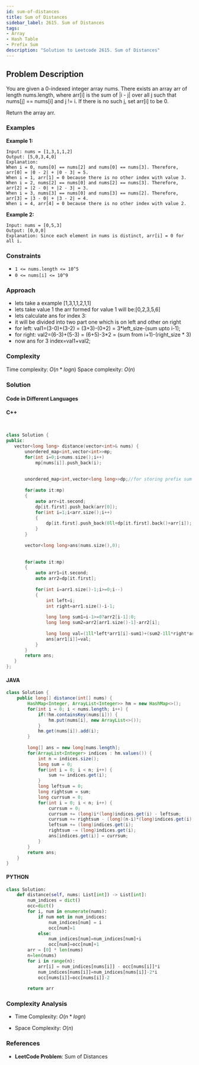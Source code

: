 ```yaml
---
id: sum-of-distances
title: Sum of Distances
sidebar_label: 2615. Sum of Distances
tags:
- Array
- Hash Table
- Prefix Sum
description: "Solution to Leetcode 2615. Sum of Distances"
---
```


## Problem Description

You are given a 0-indexed integer array nums. There exists an array arr of length nums.length, where arr[i] is the sum of |i - j| over all j such that nums[j] == nums[i] and j != i. If there is no such j, set arr[i] to be 0.

Return the array arr.
 
### Examples

**Example 1:**

```
Input: nums = [1,3,1,1,2]
Output: [5,0,3,4,0]
Explanation: 
When i = 0, nums[0] == nums[2] and nums[0] == nums[3]. Therefore, arr[0] = |0 - 2| + |0 - 3| = 5. 
When i = 1, arr[1] = 0 because there is no other index with value 3.
When i = 2, nums[2] == nums[0] and nums[2] == nums[3]. Therefore, arr[2] = |2 - 0| + |2 - 3| = 3. 
When i = 3, nums[3] == nums[0] and nums[3] == nums[2]. Therefore, arr[3] = |3 - 0| + |3 - 2| = 4. 
When i = 4, arr[4] = 0 because there is no other index with value 2.
```

**Example 2:**

```
Input: nums = [0,5,3]
Output: [0,0,0]
Explanation: Since each element in nums is distinct, arr[i] = 0 for all i.

```



### Constraints
- `1 <= nums.length <= 10^5`
- `0 <= nums[i] <= 10^9`

### Approach 
- lets take a example [1,3,1,1,2,1,1]
- lets take value 1
the arr formed for value 1 will be:[0,2,3,5,6]
- lets calculate ans for index 3:
- it will be divided into two part one which is on left and other on right
- for left: val1=(3-0)+(3-2) = (3+3)-(0+2) = 3*left_size-(sum upto i-1);
- for right: val2=(6-3)+(5-3) = (6+5)-3*2 = (sum from i+1)-(right_size * 3)
- now ans for 3 index=val1+val2;

### Complexity

Time complexity: $O(n*logn)$
Space complexity: $O(n)$

### Solution

#### Code in Different Languages

#### C++

 ```cpp


class Solution {
public:
    vector<long long> distance(vector<int>& nums) {
        unordered_map<int,vector<int>>mp;
        for(int i=0;i<nums.size();i++)
            mp[nums[i]].push_back(i);
        
        
        unordered_map<int,vector<long long>>dp;//for storing prefix sum
        
        for(auto it:mp)
        {
            auto arr=it.second;
            dp[it.first].push_back(arr[0]);
            for(int i=1;i<arr.size();i++)
            {
                dp[it.first].push_back(0ll+dp[it.first].back()+arr[i]);
            }
        }
        
        vector<long long>ans(nums.size(),0);
        
        
        for(auto it:mp)
        {
            auto arr1=it.second;
            auto arr2=dp[it.first];
            
            for(int i=arr1.size()-1;i>=0;i--)
            {
                int left=i;
                int right=arr1.size()-i-1;
                
                long long sum1=i-1>=0?arr2[i-1]:0;
                long long sum2=arr2[arr1.size()-1]-arr2[i];
                
                long long val=(1ll*left*arr1[i]-sum1)+(sum2-1ll*right*arr1[i]);
                ans[arr1[i]]=val;
            }
        }
        return ans;
    }
};
 ```

#### JAVA

```java
class Solution {
    public long[] distance(int[] nums) {
        HashMap<Integer, ArrayList<Integer>> hm = new HashMap<>();
        for(int i = 0; i < nums.length; i++) {
            if(!hm.containsKey(nums[i])) {
                hm.put(nums[i], new ArrayList<>());
            }
            hm.get(nums[i]).add(i);
        }
        
        long[] ans = new long[nums.length];
        for(ArrayList<Integer> indices : hm.values()) {
            int n = indices.size();
            long sum = 0;
            for(int i = 0; i < n; i++) {
                sum += indices.get(i);
            }
            long leftsum = 0;
            long rightsum = sum;
            long currsum = 0;
            for(int i = 0; i < n; i++) {
                currsum = 0;
                currsum += (long)i*(long)indices.get(i) - leftsum;
                currsum += rightsum - (long)(n-i)*(long)indices.get(i);
                leftsum += (long)indices.get(i);
                rightsum -= (long)indices.get(i);
                ans[indices.get(i)] = currsum;
            }
        }
        return ans;
    }
}
```

#### PYTHON

```python
class Solution:
    def distance(self, nums: List[int]) -> List[int]:
        num_indices = dict()
        occ=dict()
        for i, num in enumerate(nums):
            if num not in num_indices:
                num_indices[num] = i
                occ[num]=1
            else:
                num_indices[num]=num_indices[num]+i
                occ[num]=occ[num]+1
        arr = [0] * len(nums)
        n=len(nums)
        for i in range(n):
            arr[i] = num_indices[nums[i]] - occ[nums[i]]*i     
            num_indices[nums[i]]=num_indices[nums[i]]-2*i
            occ[nums[i]]=occ[nums[i]]-2
            
        return arr
```



### Complexity Analysis

- Time Complexity: $O(n*logn)$ 

- Space Complexity: $O(n)$ 

### References

- **LeetCode Problem**: Sum of Distances